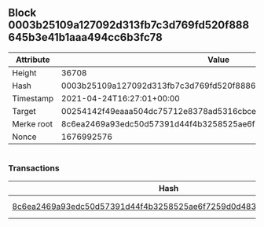 ## Block 0003b25109a127092d313fb7c3d769fd520f888645b3e41b1aaa494cc6b3fc78

Attribute | Value
--- | ---
Height | 36708
Hash | 0003b25109a127092d313fb7c3d769fd520f888645b3e41b1aaa494cc6b3fc78
Timestamp | 2021-04-24T16:27:01+00:00
Target | 00254142f49eaaa504dc75712e8378ad5316cbcead634704b3734b6271167cc4
Merke root | 8c6ea2469a93edc50d57391d44f4b3258525ae6f7259d0d483ae19402870e46e
Nonce | 1676992576

```

```

### Transactions

Hash | Amount
--- | ---
[8c6ea2469a93edc50d57391d44f4b3258525ae6f7259d0d483ae19402870e46e](8c6ea2469a93edc50d57391d44f4b3258525ae6f7259d0d483ae19402870e46e.md) | 10.00000000 SKEPTI 
